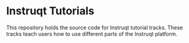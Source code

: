 # Instruqt Tutorials
This repository holds the source code for Instruqt tutorial tracks. These tracks teach users how to use different parts of the Instruqt platform.
